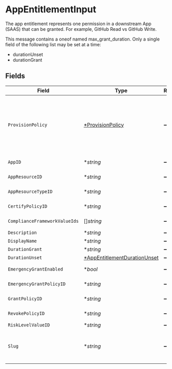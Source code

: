 # AppEntitlementInput

 The app entitlement represents one permission in a downstream App (SAAS) that can be granted. For example, GitHub Read vs GitHub Write.


This message contains a oneof named max_grant_duration. Only a single field of the following list may be set at a time:
  - durationUnset
  - durationGrant



## Fields

| Field                                                                                                                                                                                                                                   | Type                                                                                                                                                                                                                                    | Required                                                                                                                                                                                                                                | Description                                                                                                                                                                                                                             |
| --------------------------------------------------------------------------------------------------------------------------------------------------------------------------------------------------------------------------------------- | --------------------------------------------------------------------------------------------------------------------------------------------------------------------------------------------------------------------------------------- | --------------------------------------------------------------------------------------------------------------------------------------------------------------------------------------------------------------------------------------- | --------------------------------------------------------------------------------------------------------------------------------------------------------------------------------------------------------------------------------------- |
| `ProvisionPolicy`                                                                                                                                                                                                                       | [*ProvisionPolicy](../../models/shared/provisionpolicy.md)                                                                                                                                                                              | :heavy_minus_sign:                                                                                                                                                                                                                      |  ProvisionPolicy is a oneOf that indicates how a provision step should be processed.<br/><br/><br/>This message contains a oneof named typ. Only a single field of the following list may be set at a time:<br/>  - connector<br/>  - manual<br/>  - delegated<br/> |
| `AppID`                                                                                                                                                                                                                                 | **string*                                                                                                                                                                                                                               | :heavy_minus_sign:                                                                                                                                                                                                                      |  The ID of the app that is associated with the app entitlement.<br/>                                                                                                                                                                    |
| `AppResourceID`                                                                                                                                                                                                                         | **string*                                                                                                                                                                                                                               | :heavy_minus_sign:                                                                                                                                                                                                                      |  The ID of the app resource that is associated with the app entitlement<br/>                                                                                                                                                            |
| `AppResourceTypeID`                                                                                                                                                                                                                     | **string*                                                                                                                                                                                                                               | :heavy_minus_sign:                                                                                                                                                                                                                      |  The ID of the app resource type that is associated with the app entitlement<br/>                                                                                                                                                       |
| `CertifyPolicyID`                                                                                                                                                                                                                       | **string*                                                                                                                                                                                                                               | :heavy_minus_sign:                                                                                                                                                                                                                      |  The ID of the policy that will be used for certify tickets related to the app entitlement.<br/>                                                                                                                                        |
| `ComplianceFrameworkValueIds`                                                                                                                                                                                                           | []*string*                                                                                                                                                                                                                              | :heavy_minus_sign:                                                                                                                                                                                                                      |  The IDs of different compliance frameworks associated with this app entitlement ex (SOX, HIPAA, PCI, etc.)<br/>                                                                                                                        |
| `Description`                                                                                                                                                                                                                           | **string*                                                                                                                                                                                                                               | :heavy_minus_sign:                                                                                                                                                                                                                      |  The description of the app entitlement.<br/>                                                                                                                                                                                           |
| `DisplayName`                                                                                                                                                                                                                           | **string*                                                                                                                                                                                                                               | :heavy_minus_sign:                                                                                                                                                                                                                      |  The display name of the app entitlement.<br/>                                                                                                                                                                                          |
| `DurationGrant`                                                                                                                                                                                                                         | **string*                                                                                                                                                                                                                               | :heavy_minus_sign:                                                                                                                                                                                                                      | N/A                                                                                                                                                                                                                                     |
| `DurationUnset`                                                                                                                                                                                                                         | [*AppEntitlementDurationUnset](../../models/shared/appentitlementdurationunset.md)                                                                                                                                                      | :heavy_minus_sign:                                                                                                                                                                                                                      | N/A                                                                                                                                                                                                                                     |
| `EmergencyGrantEnabled`                                                                                                                                                                                                                 | **bool*                                                                                                                                                                                                                                 | :heavy_minus_sign:                                                                                                                                                                                                                      |  This enables tasks to be created in an emergency and use a selected emergency access policy.<br/>                                                                                                                                      |
| `EmergencyGrantPolicyID`                                                                                                                                                                                                                | **string*                                                                                                                                                                                                                               | :heavy_minus_sign:                                                                                                                                                                                                                      |  The ID of the policy that will be used for emergency access grant tasks.<br/>                                                                                                                                                          |
| `GrantPolicyID`                                                                                                                                                                                                                         | **string*                                                                                                                                                                                                                               | :heavy_minus_sign:                                                                                                                                                                                                                      |  The ID of the policy that will be used for grant tickets related to the app entitlement.<br/>                                                                                                                                          |
| `RevokePolicyID`                                                                                                                                                                                                                        | **string*                                                                                                                                                                                                                               | :heavy_minus_sign:                                                                                                                                                                                                                      |  The ID of the policy that will be used for revoke tickets related to the app entitlement<br/>                                                                                                                                          |
| `RiskLevelValueID`                                                                                                                                                                                                                      | **string*                                                                                                                                                                                                                               | :heavy_minus_sign:                                                                                                                                                                                                                      | The riskLevelValueId field.                                                                                                                                                                                                             |
| `Slug`                                                                                                                                                                                                                                  | **string*                                                                                                                                                                                                                               | :heavy_minus_sign:                                                                                                                                                                                                                      |  The slug is displayed as an oval next to the name in the frontend of C1, it tells you what permission the entitlement grants. See https://www.conductorone.com/docs/product/manage-access/entitlements/<br/>                           |